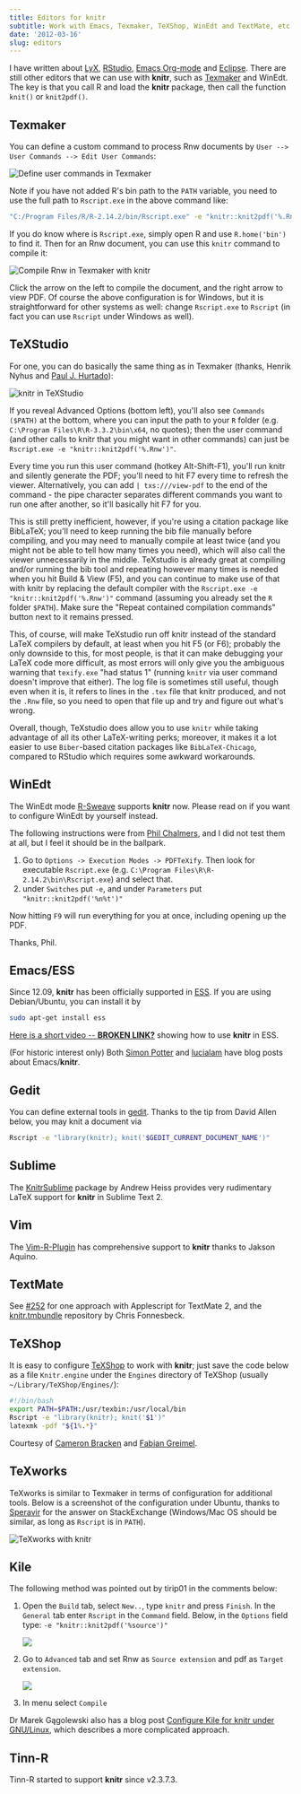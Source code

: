 ```yaml
---
title: Editors for knitr
subtitle: Work with Emacs, Texmaker, TeXShop, WinEdt and TextMate, etc
date: '2012-03-16'
slug: editors
---
```


I have written about [LyX](../lyx/), [RStudio](../rstudio/), [Emacs Org-mode](../org/) and [Eclipse](../eclipse/). There are still other editors that we can use with **knitr**, such as [Texmaker](http://www.xm1math.net/texmaker/) and WinEdt. The key is that you call R and load the **knitr** package, then call the function `knit()` or `knit2pdf()`.

## Texmaker

You can define a custom command to process Rnw documents by `User --> User Commands --> Edit User Commands`:

![Define user commands in Texmaker](https://db.yihui.name/imgur/ddIBH.png)

Note if you have not added R's bin path to the `PATH` variable, you need to use the full path to `Rscript.exe` in the above command like:

```bash
"C:/Program Files/R/R-2.14.2/bin/Rscript.exe" -e "knitr::knit2pdf('%.Rnw')"
```

If you do know where is `Rscript.exe`, simply open R and use `R.home('bin')` to find it. Then for an Rnw document, you can use this `knitr` command to compile it:

![Compile Rnw in Texmaker with knitr](https://db.yihui.name/imgur/xKoeT.png)

Click the arrow on the left to compile the document, and the right arrow to view PDF. Of course the above configuration is for Windows, but it is straightforward for other systems as well: change `Rscript.exe` to `Rscript` (in fact you can use `Rscript` under Windows as well).

## TeXStudio

For one, you can do basically the same thing as in Texmaker (thanks, Henrik Nyhus and [Paul J. Hurtado](https://twitter.com/MathBioPaul/status/691446297304272897)):

![knitr in TeXStudio](https://db.yihui.name/imgur/VFcvTUB.png)

If you reveal Advanced Options (bottom left), you'll also see `Commands ($PATH)` at the bottom, where you can input the path to your `R` folder (e.g. `C:\Program Files\R\R-3.3.2\bin\x64`, no quotes); then the user command (and other calls to knitr that you might want in other commands) can just be `Rscript.exe -e "knitr::knit2pdf('%.Rnw')"`.

Every time you run this user command (hotkey Alt-Shift-F1), you'll run knitr and silently generate the PDF; you'll need to hit F7 every time to refresh the viewer. Alternatively, you can add `| txs:///view-pdf` to the end of the command - the pipe character separates different commands you want to run one after another, so it'll basically hit F7 for you.

This is still pretty inefficient, however, if you're using a citation package like BibLaTeX; you'll need to keep running the bib file manually before compiling, and you may need to manually compile at least twice (and you might not be able to tell how many times you need), which will also call the viewer unnecessarily in the middle. TeXstudio is already great at compiling and/or running the bib tool and repeating however many times is needed when you hit Build & View (F5), and you can continue to make use of that with knitr by replacing the default compiler with the `Rscript.exe -e "knitr::knit2pdf('%.Rnw')"` command (assuming you already set the `R` folder `$PATH`). Make sure the "Repeat contained compilation commands" button next to it remains pressed.

This, of course, will make TeXstudio run off knitr instead of the standard LaTeX compilers by default, at least when you hit F5 (or F6); probably the only downside to this, for most people, is that it can make debugging your LaTeX code more difficult, as most errors will only give you the ambiguous warning that `texify.exe` "had status 1" (running `knitr` via user command doesn't improve that either). The log file is sometimes still useful, though even when it is, it refers to lines in the `.tex` file that knitr produced, and not the `.Rnw` file, so you need to open that file up and try and figure out what's wrong.

Overall, though, TeXstudio does allow you to use `knitr` while taking advantage of all its other LaTeX-writing perks; moreover, it makes it a lot easier to use `Biber`-based citation packages like `BibLaTeX-Chicago`, compared to RStudio which requires some awkward workarounds.

## WinEdt

The WinEdt mode [R-Sweave](http://www.winedt.org/Config/modes/R-Sweave.php) supports **knitr** now. Please read on if you want to configure WinEdt by yourself instead.

The following instructions were from [Phil Chalmers](https://github.com/philchalmers), and I did not test them at all, but I feel it should be in the ballpark.

1. Go to `Options -> Execution Modes -> PDFTeXify`. Then look for executable `Rscript.exe` (e.g. `C:\Program Files\R\R-2.14.2\bin\Rscript.exe`) and select that.
2. under `Switches` put `-e`, and under `Parameters` put `"knitr::knit2pdf('%n%t')"`

Now hitting `F9` will run everything for you at once, including opening up the PDF.

Thanks, Phil.

## Emacs/ESS

Since 12.09, **knitr** has been officially supported in [ESS](http://ess.r-project.org). If you are using Debian/Ubuntu, you can install it by

```bash 
sudo apt-get install ess
```

[Here is a short video -- **BROKEN LINK?**](http://www.screenr.com/embed/Haa8) showing how to use **knitr** in ESS.

(For historic interest only) Both [Simon Potter](http://sjp.co.nz/posts/emacs-ess-knitr/) and [lucialam](https://constantmindmapping.wordpress.com/2012/06/12/knitr-and-emacs/) have blog posts about Emacs/**knitr**.

## Gedit

You can define external tools in [gedit](https://en.wikipedia.org/wiki/Gedit). Thanks to the tip from David Allen below, you may knit a document via

```bash
Rscript -e "library(knitr); knit('$GEDIT_CURRENT_DOCUMENT_NAME')"
```

## Sublime

The [KnitrSublime](https://github.com/andrewheiss/KnitrSublime) package by Andrew Heiss provides very rudimentary LaTeX support for **knitr** in Sublime Text 2.

## Vim

The [Vim-R-Plugin](http://www.vim.org/scripts/script.php?script_id=2628) has comprehensive support to **knitr** thanks to Jakson Aquino.

## TextMate

See [#252](https://github.com/yihui/knitr/issues/252#issuecomment-6034068) for one approach with Applescript for TextMate 2, and the [knitr.tmbundle](https://github.com/fonnesbeck/knitr.tmbundle) repository by Chris Fonnesbeck.

## TeXShop

It is easy to configure [TeXShop](http://pages.uoregon.edu/koch/texshop/) to work with **knitr**; just save the code below as a file `Knitr.engine` under the `Engines` directory of TeXShop (usually `~/Library/TeXShop/Engines/`):

```bash 
#!/bin/bash
export PATH=$PATH:/usr/texbin:/usr/local/bin
Rscript -e "library(knitr); knit('$1')"
latexmk -pdf "${1%.*}"
```

Courtesy of [Cameron Bracken](http://cameron.bracken.bz/sweave-for-texshop) and [Fabian Greimel](http://yihui.name/en/2012/06/enjoyable-reproducible-research/#comment-601032753).

## TeXworks

TeXworks is similar to Texmaker in terms of configuration for additional tools. Below is a screenshot of the configuration under Ubuntu, thanks to [Speravir](http://tex.stackexchange.com/a/85165/9128) for the answer on StackExchange (Windows/Mac OS should be similar, as long as `Rscript` is in `PATH`).

![TeXworks with knitr](https://db.yihui.name/imgur/d6tE6.png)

## Kile

The following method was pointed out by tirip01 in the comments below:

1. Open the `Build` tab, select `New..`, type `knitr` and press `Finish`. In the `General` tab enter `Rscript` in the `Command` field. Below, in the `Options` field type: `-e "knitr::knit2pdf('%source')"`

    ![](https://securecdn.disqus.com/uploads/mediaembed/images/564/4837/original.jpg)

1. Go to `Advanced` tab and set Rnw as `Source extension` and pdf as `Target extension`.

    ![](https://securecdn.disqus.com/uploads/mediaembed/images/564/4838/original.jpg)

1. In menu select `Compile`

Dr Marek Gągolewski also has a blog post [Configure Kile for knitr under GNU/Linux](http://www.rexamine.com/2013/04/configure-kile-for-knitr/), which describes a more complicated approach.

## Tinn-R

Tinn-R started to support **knitr** since v2.3.7.3.
